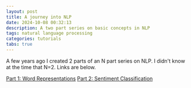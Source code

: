 ```yaml
---
layout: post
title: A journey into NLP
date: 2024-10-08 00:32:13
description: A two part series on basic concepts in NLP
tags: natural language processing
categories: tutorials
tabs: true
---
```


A few years ago I created 2 parts of an N part series on NLP. I didn't know at the time that N=2. Links are below.

[Part 1: Word Representations](<assets/html/JNLP 1 - Word Representations.html>)
[Part 2: Sentiment Classification](<assets/html/JNLP 2 - Sentiment Classification.html>)
